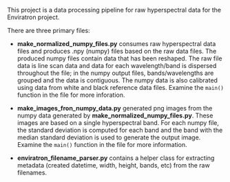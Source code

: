 This project is a data processing pipeline for raw hyperspectral data for the Enviratron project. 

There are three primary files:
* **make_normalized_numpy_files.py** consumes raw hyperspectral data files and produces
.npy (numpy) files based on the raw data files. The produced numpy files contain data that has been reshaped. The raw file data is line scan data and data for each wavelength/band is dispersed throughout the file; in the numpy output files, bands/wavelengths are grouped and the data is contiguous. The numpy data is also calibrated using data from white and black reference data files. Examine the `main()` function in the file for more inforation.

*  **make_images_fron_numpy_data.py** generated png images from the numpy data generated by **make_normalized_numpy_files.py**. These images are based on a single hyperspectral band. For each numpy file, the standard deviation is computed for each band and the band with the median standard deviation is used to generate the output image. Examine the `main()` function in the file for more information.

* **enviratron_filename_parser.py** contains a helper class for extracting metadata (created datetime, width, height, bands, etc) from the raw filenames.